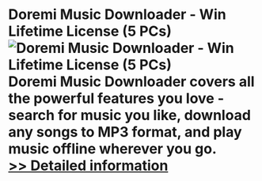 # Doremi Music Downloader - Win Lifetime License (5 PCs)<br />![Doremi Music Downloader - Win Lifetime License (5 PCs)](https://mycommerce.akamaized.net/api/pimages/P301003081/BIG/301003081.PNG)<br />Doremi Music Downloader covers all the powerful features you love - search for music you like, download any songs to MP3 format, and play music offline wherever you go.<br />[>> Detailed information](https://secure.shareit.com/shareit/product.html?productid=301003081&affiliateid=200057808)